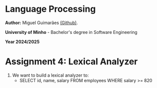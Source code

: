 # Language Processing

**Author:** Miguel Guimarães [(Github)](https://github.com/miguel-amg).

**University of Minho** - Bachelor's degree in Software Engineering

**Year 2024/2025**

# Assignment 4: Lexical Analyzer
1. We want to build a lexical analyzer to:
	- SELECT id, name, salary FROM employees WHERE salary >= 820